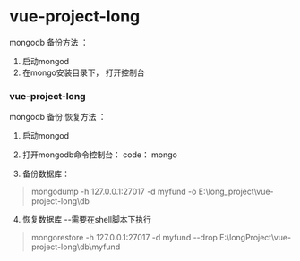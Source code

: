 # vue-project-long

mongodb 备份方法 ： 
 1. 启动mongod
 2. 在mongo安装目录下， 打开控制台

### vue-project-long

mongodb 备份 恢复方法 ： 
 1. 启动mongod
 2. 打开mongodb命令控制台：
 code： mongo

 3. 备份数据库： 
> mongodump -h 127.0.0.1:27017 -d myfund -o E:\long_project\vue-project-long\db
 4. 恢复数据库 --需要在shell脚本下执行
> mongorestore -h 127.0.0.1:27017 -d myfund --drop E:\longProject\vue-project-long\db\myfund